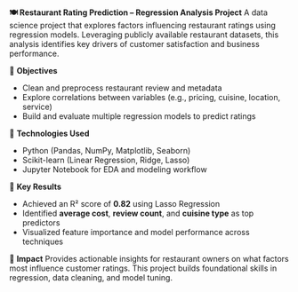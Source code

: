 **🍽️ Restaurant Rating Prediction – Regression Analysis Project**
A data science project that explores factors influencing restaurant ratings using regression models. Leveraging publicly available restaurant datasets, this analysis identifies key drivers of customer satisfaction and business performance.

🔹 **Objectives**

* Clean and preprocess restaurant review and metadata
* Explore correlations between variables (e.g., pricing, cuisine, location, service)
* Build and evaluate multiple regression models to predict ratings

🔹 **Technologies Used**

* Python (Pandas, NumPy, Matplotlib, Seaborn)
* Scikit-learn (Linear Regression, Ridge, Lasso)
* Jupyter Notebook for EDA and modeling workflow

🔹 **Key Results**

* Achieved an R² score of **0.82** using Lasso Regression
* Identified **average cost**, **review count**, and **cuisine type** as top predictors
* Visualized feature importance and model performance across techniques

🔹 **Impact**
Provides actionable insights for restaurant owners on what factors most influence customer ratings. This project builds foundational skills in regression, data cleaning, and model tuning.
